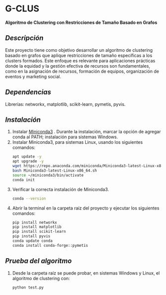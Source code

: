 # **G-CLUS**
**Algoritmo de Clustering con Restricciones de Tamaño Basado en Grafos**

## _**Descripción**_
Este proyecto tiene como objetivo desarrollar un algoritmo de clustering basado en grafos que aplique restricciones de tamaño específicas a los clusters formados. Este enfoque es relevante para aplicaciones prácticas donde la equidad y la gestión efectiva de recursos son fundamentales, como en la asignación de recursos, formación de equipos, organización de eventos y marketing social.

## _**Dependencias**_
Librerías: networkx, matplotlib, scikit-learn, pymetis, pyvis.

## _**Instalación**_
1. Instalar [Miniconda3](https://docs.anaconda.com/miniconda/) . Durante la instalación, marcar la opción de agregar conda al PATH; instalación para sistemas Windows.
2. Instalar Miniconda3, para sistemas Linux, usando los siguientes comandos:
   ```sh
   apt update -y
   apt upgrade -y
   wget https://repo.anaconda.com/miniconda/Miniconda3-latest-Linux-x86_64.sh
   bash Miniconda3-latest-Linux-x86_64.sh
   source ~/miniconda3/bin/activate
   conda init
    ```
3. Verificar la correcta instalación de Miniconda3.
   ```sh
   conda --version
    ```
4. Abrir la terminal en la carpeta raíz del proyecto y ejecutar los siguientes comandos:
   ```sh
   pip install networkx
   pip install matplotlib
   pip install scikit-learn
   pip install pyvis
   conda update conda
   conda install conda-forge::pymetis
    ```
## _**Prueba del algoritmo**_
1. Desde la carpeta raíz se puede probar, en sistemas Windows y Linux, el algoritmo de clustering con:
   ```sh
   python test.py
    ``` 
